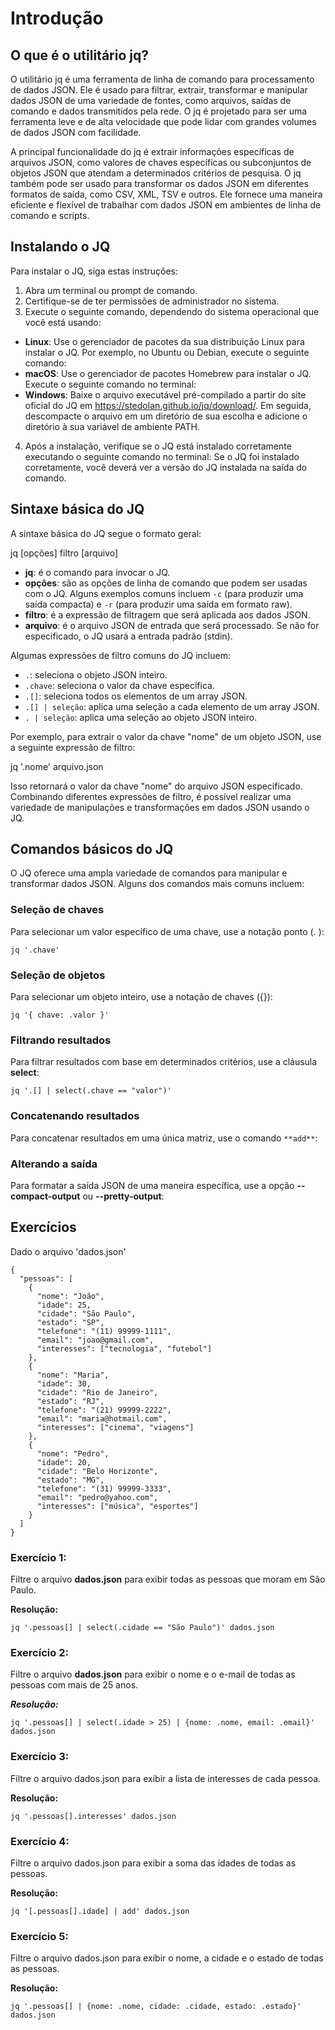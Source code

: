 # Introdução

## O que é o utilitário jq?

O utilitário jq é uma ferramenta de linha de comando para processamento de dados JSON. Ele é usado para filtrar, extrair, transformar e manipular dados JSON de uma variedade de fontes, como arquivos, saídas de comando e dados transmitidos pela rede. O jq é projetado para ser uma ferramenta leve e de alta velocidade que pode lidar com grandes volumes de dados JSON com facilidade.

A principal funcionalidade do jq é extrair informações específicas de arquivos JSON, como valores de chaves específicas ou subconjuntos de objetos JSON que atendam a determinados critérios de pesquisa. O jq também pode ser usado para transformar os dados JSON em diferentes formatos de saída, como CSV, XML, TSV e outros. Ele fornece uma maneira eficiente e flexível de trabalhar com dados JSON em ambientes de linha de comando e scripts. 

## Instalando o JQ

Para instalar o JQ, siga estas instruções:

1. Abra um terminal ou prompt de comando.
2. Certifique-se de ter permissões de administrador no sistema.
3. Execute o seguinte comando, dependendo do sistema operacional que você está usando:
- **Linux**: Use o gerenciador de pacotes da sua distribuição Linux para instalar o JQ. Por exemplo, no Ubuntu ou Debian, execute o seguinte comando: 
- **macOS**: Use o gerenciador de pacotes Homebrew para instalar o JQ. Execute o seguinte comando no terminal:
- **Windows**: Baixe o arquivo executável pré-compilado a partir do site oficial do JQ em https://stedolan.github.io/jq/download/. Em seguida, descompacte o arquivo em um diretório de sua escolha e adicione o diretório à sua variável de ambiente PATH.
4. Após a instalação, verifique se o JQ está instalado corretamente executando o seguinte comando no terminal:
Se o JQ foi instalado corretamente, você deverá ver a versão do JQ instalada na saída do comando.

## Sintaxe básica do JQ

A sintaxe básica do JQ segue o formato geral:

jq [opções] filtro [arquivo]

- **jq**: é o comando para invocar o JQ.
- **opções**: são as opções de linha de comando que podem ser usadas com o JQ. Alguns exemplos comuns incluem `-c` (para produzir uma saída compacta) e `-r` (para produzir uma saída em formato raw).
- **filtro**: é a expressão de filtragem que será aplicada aos dados JSON.
- **arquivo**: é o arquivo JSON de entrada que será processado. Se não for especificado, o JQ usará a entrada padrão (stdin).

Algumas expressões de filtro comuns do JQ incluem:

- `.`: seleciona o objeto JSON inteiro.
- `.chave`: seleciona o valor da chave específica.
- `.[]`: seleciona todos os elementos de um array JSON.
- `.[] | seleção`: aplica uma seleção a cada elemento de um array JSON.
- `. | seleção`: aplica uma seleção ao objeto JSON inteiro.

Por exemplo, para extrair o valor da chave "nome" de um objeto JSON, use a seguinte expressão de filtro:

jq '.nome' arquivo.json

Isso retornará o valor da chave "nome" do arquivo JSON especificado. Combinando diferentes expressões de filtro, é possível realizar uma variedade de manipulações e transformações em dados JSON usando o JQ.

## Comandos básicos do JQ

O JQ oferece uma ampla variedade de comandos para manipular e transformar dados JSON. Alguns dos comandos mais comuns incluem:

### Seleção de chaves
Para selecionar um valor específico de uma chave, use a notação ponto (. ):
```
jq '.chave'
```

### Seleção de objetos
Para selecionar um objeto inteiro, use a notação de chaves ({}):
```
jq '{ chave: .valor }'
```
### Filtrando resultados
Para filtrar resultados com base em determinados critérios, use a cláusula **select**:
```
jq '.[] | select(.chave == "valor")'
```
### Concatenando resultados
Para concatenar resultados em uma única matriz, use o comando `**add**`:

### Alterando a saída
Para formatar a saída JSON de uma maneira específica, use a opção **--compact-output** ou **--pretty-output**:

## Exercícios

Dado o arquivo 'dados.json'
```
{
  "pessoas": [
    {
      "nome": "João",
      "idade": 25,
      "cidade": "São Paulo",
      "estado": "SP",
      "telefone": "(11) 99999-1111",
      "email": "joao@gmail.com",
      "interesses": ["tecnologia", "futebol"]
    },
    {
      "nome": "Maria",
      "idade": 30,
      "cidade": "Rio de Janeiro",
      "estado": "RJ",
      "telefone": "(21) 99999-2222",
      "email": "maria@hotmail.com",
      "interesses": ["cinema", "viagens"]
    },
    {
      "nome": "Pedro",
      "idade": 20,
      "cidade": "Belo Horizonte",
      "estado": "MG",
      "telefone": "(31) 99999-3333",
      "email": "pedro@yahoo.com",
      "interesses": ["música", "esportes"]
    }
  ]
}
```

### Exercício 1:
Filtre o arquivo **dados.json** para exibir todas as pessoas que moram em São Paulo.

**Resolução:**
```
jq '.pessoas[] | select(.cidade == "São Paulo")' dados.json
```

### Exercício 2:
Filtre o arquivo **dados.json** para exibir o nome e o e-mail de todas as pessoas com mais de 25 anos.

***Resolução:***
```
jq '.pessoas[] | select(.idade > 25) | {nome: .nome, email: .email}' dados.json
```

### Exercício 3:
Filtre o arquivo dados.json para exibir a lista de interesses de cada pessoa.

**Resolução:**
```
jq '.pessoas[].interesses' dados.json
```

### Exercício 4:
Filtre o arquivo dados.json para exibir a soma das idades de todas as pessoas.

**Resolução:**
```
jq '[.pessoas[].idade] | add' dados.json
```

### Exercício 5:
Filtre o arquivo dados.json para exibir o nome, a cidade e o estado de todas as pessoas.

**Resolução:**
```
jq '.pessoas[] | {nome: .nome, cidade: .cidade, estado: .estado}' dados.json
```